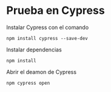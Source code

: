 # Prueba en Cypress

Instalar Cypress con el comando
```
npm install cypress --save-dev
```

Instalar dependencias
```
npm install 
```

Abrir el deamon de Cypress
```
npm cypress open
```